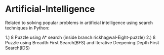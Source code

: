 # Artificial-Intelligence
Related to solving popular problems in artificial intelligence using search techniques in Python:

1.) 8 Puzzle using A* search (inside branch rickhagwal-Eight-puzzle)
2.) 8 Puzzle using Breadth First Search(BFS) and Iterative Deepening Depth First Search(IDS)
